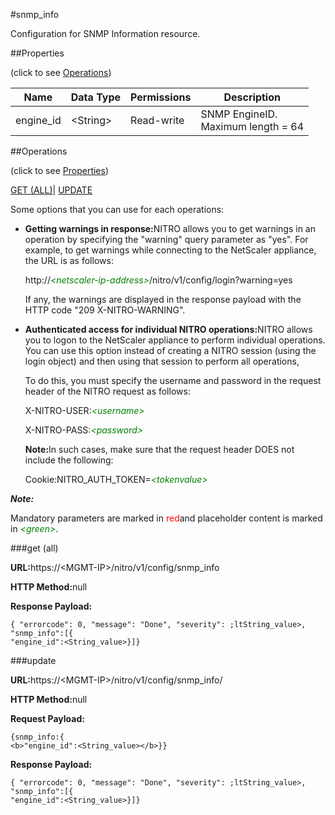 #snmp_info

Configuration for SNMP Information resource.


##Properties 
<span>(click to see [Operations](#opera))</span>


<table><thead><tr><th>Name</th><th>Data Type</th><th>Permissions</th><th>Description</th></tr></thead><tbody><tr><td>engine_id</td><td>&lt;String></td><td>Read-write</td><td>SNMP EngineID.<br>Maximum length = 64</td></tr></tbody></table>
##Operations 
<span>(click to see [Properties](#prope))</span>


[GET (ALL)](#get-)| [UPDATE](#u)


Some options that you can use for each operations:
<ul><li><p><b>Getting warnings in response:</b>NITRO allows you to get warnings in an operation by specifying the "warning" query parameter as "yes". For example, to get warnings while connecting to the NetScaler appliance, the URL is as follows:</p><p>http://<span style="color:green;font-style:italic;">&lt;netscaler-ip-address&gt;</span>/nitro/v1/config/login?warning=yes</p><p>If any, the warnings are displayed in the response payload with the HTTP code "209 X-NITRO-WARNING".</p></li><li><p><b>Authenticated access for individual NITRO operations:</b>NITRO allows you to logon to the NetScaler appliance to perform individual operations. You can use this option instead of creating a NITRO session (using the login object) and then using that session to perform all operations,</p><p>To do this, you must specify the username and password in the request header of the NITRO request as follows:</p><p>X-NITRO-USER:<span style="color:green;font-style:italic;">&lt;username&gt;</span></p><p>X-NITRO-PASS:<span style="color:green;font-style:italic;">&lt;password&gt;</span></p><p><b>Note:</b>In such cases, make sure that the request header DOES not include the following:</p><p>Cookie:NITRO_AUTH_TOKEN=<span style="color:green;font-style:italic;">&lt;tokenvalue&gt;</span></p></li></ul>



***Note:*** 
Mandatory parameters are marked in <span style="color:#FF0000;">red</span>and placeholder content is marked in <span style="color:green;font-style:italic">&lt;green&gt;</span>.

###get (all)



<b>URL:</b>https://&lt;MGMT-IP&gt;/nitro/v1/config/snmp_info
<b>HTTP Method:</b>null
<b>Response Payload: </b>```{ "errorcode": 0, "message": "Done", "severity": ;ltString_value>, "snmp_info":[{"engine_id":<String_value>}]}```



###update



<b>URL:</b>https://&lt;MGMT-IP&gt;/nitro/v1/config/snmp_info/
<b>HTTP Method:</b>null
<b>Request Payload: </b>```{snmp_info:{<b>"engine_id":<String_value></b>}}```
<b>Response Payload: </b>```{ "errorcode": 0, "message": "Done", "severity": ;ltString_value>, "snmp_info":[{"engine_id":<String_value>}]}```



